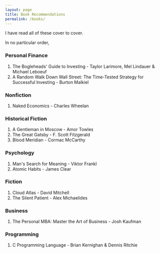 ```yaml
---
layout: page
title: Book Recommendations
permalink: /books/
---
```

I have read all of these cover to cover. 

In no particular order,

### Personal Finance
1. The Bogleheads' Guide to Investing - Taylor Larimore, Mel Lindauer 
    & Michael Leboeuf
2. A Random Walk Down Wall Street: The Time-Tested Strategy 
    for Successful Investing - Burton Malkiel

### Nonfiction
1. Naked Economics - Charles Wheelan

### Historical Fiction
1. A Gentleman in Moscow - Amor Towles
2. The Great Gatsby - F. Scott Fitzgerald
3. Blood Meridian - Cormac McCarthy

### Psychology
1. Man's Search for Meaning - Viktor Frankl
2. Atomic Habits - James Clear

### Fiction
1. Cloud Atlas - David Mitchell
2. The Silent Patient - Alex Michaelides

### Business
1. The Personal MBA: Master the Art of Business - Josh Kaufman

### Programming
1. C Programming Language - Brian Kernighan & Dennis Ritchie

<!-- This is the base Jekyll theme. You can find out more info about customizing your Jekyll theme, as well as basic Jekyll usage documentation at [jekyllrb.com](https://jekyllrb.com/)

You can find the source code for Minima at GitHub:
[jekyll][jekyll-organization] /
[minima](https://github.com/jekyll/minima)

You can find the source code for Jekyll at GitHub:
[jekyll][jekyll-organization] /
[jekyll](https://github.com/jekyll/jekyll)


[jekyll-organization]: https://github.com/jekyll -->
